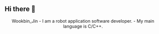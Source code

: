 ## Hi there 👋

<div align=center> 
Wookbin_Jin
  - I am a robot application software developer. 
  - My main language is C/C++.
</div>
